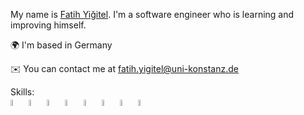 My name is <a href="https://www.linkedin.com/in/fatih-yi%C4%9Fitel-489b971b7/">Fatih Yiğitel</a>. I'm a software engineer who is learning and improving himself. 


🌍 I'm based in Germany

✉️ You can contact me at fatih.yigitel@uni-konstanz.de


Skills:  
        <img src="https://user-images.githubusercontent.com/70219430/189877712-48f52382-d231-44f7-bce5-36270910c962.png" width=5% height=5%>
        <img src="https://user-images.githubusercontent.com/70219430/189877776-6a7bbd84-ef5b-4947-84ba-85635db93866.png" width=5% height=5%>
        <img src="https://user-images.githubusercontent.com/70219430/189877793-351dc532-b132-4cff-a2f6-e11ac788e348.png" width=5% height=5%>
        <img src="https://user-images.githubusercontent.com/70219430/189877826-3a6929bf-a051-4016-9565-04ebc1fd66a0.png" width=5% height=5%>
        <img src="https://user-images.githubusercontent.com/70219430/189877855-789e3b19-dadf-497f-93d9-0bd92bb59293.png" width=5% height=5%>
        <img src="https://user-images.githubusercontent.com/70219430/189877911-f2ad89b7-7056-4a15-b54e-6275622b3b7c.png" width=5% height=5%>
        <img src="https://user-images.githubusercontent.com/70219430/189877952-84031b56-77b6-4b6f-84d8-8ed5a45c8c5d.png" width=5% height=5%>
        <img src="https://user-images.githubusercontent.com/70219430/189877875-5e17e251-142e-47f9-b02f-b5fd5961e66c.png" width=5% height=5%>



